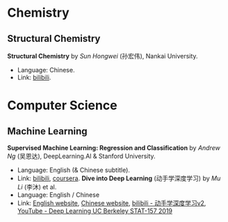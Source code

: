 # Chemistry
## Structural Chemistry
**Structural Chemistry** by _Sun Hongwei_ (孙宏伟), Nankai University.
- Language: Chinese.
- Link: [bilibili](https://www.bilibili.com/video/BV1P7411w7tm).
# Computer Science
## Machine Learning
**Supervised Machine Learning: Regression and Classification** by _Andrew Ng_ (吴恩达), DeepLearning.Al & Stanford University.
- Language: English (& Chinese subtitle).
- Link: [bilibili](https://www.bilibili.com/video/BV1Bq421A74G), [coursera](https://www.coursera.org/learn/machine-learning?specialization=machine-learning-introduction).
**Dive into Deep Learning** (动手学深度学习) by _Mu Li_ (李沐) et al.
- Language: English / Chinese
- Link: [English website](https://d2l.ai/), [Chinese website](https://zh.d2l.ai/), [bilibili - 动手学深度学习v2](https://www.bilibili.com/video/BV1if4y147hS), [YouTube - Deep Learning UC Berkeley STAT-157 2019]()